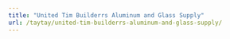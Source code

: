 ```yaml
---
title: "United Tim Builderrs Aluminum and Glass Supply"
url: /taytay/united-tim-builderrs-aluminum-and-glass-supply/
---
```

